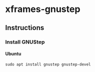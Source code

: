 # xframes-gnustep

## Instructions

### Install GNUStep

#### Ubuntu

`sudo apt install gnustep gnustep-devel`


